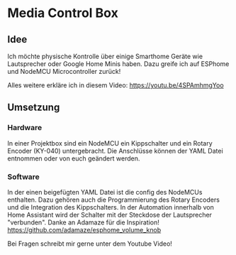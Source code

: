 # Media Control Box
## Idee
Ich möchte physische Kontrolle über einige Smarthome Geräte wie Lautsprecher oder Google Home Minis haben. Dazu greife ich auf ESPhome und NodeMCU Microcontroller zurück!

Alles weitere erkläre ich in diesem Video: https://youtu.be/4SPAmhmgYoo

## Umsetzung
### Hardware
In einer Projektbox sind ein NodeMCU ein Kippschalter und ein Rotary Encoder (KY-040) untergebracht. Die Anschlüsse können der YAML Datei entnommen oder von euch geändert werden.
### Software
In der einen beigefügten YAML Datei ist die config des NodeMCUs enthalten. Dazu gehören auch die Programmierung des Rotary Encoders und die Integration des Kippschalters. 
In der Automation innerhalb von Home Assistant wird der Schalter mit der Steckdose der Lautsprecher "verbunden".
Danke an Adamaze für die Inspiration! https://github.com/adamaze/esphome_volume_knob


Bei Fragen schreibt mir gerne unter dem Youtube Video!
